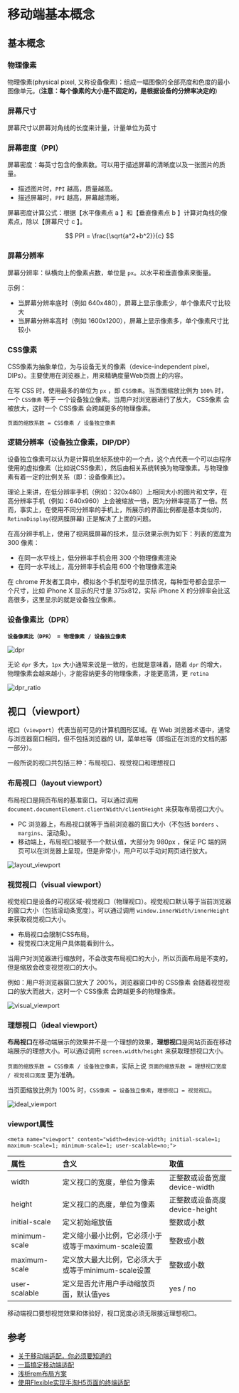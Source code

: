 # 移动端基本概念

## 基本概念

### 物理像素

物理像素(physical pixel, 又称设备像素)：组成一幅图像的全部亮度和色度的最小图像单元。(**注意：每个像素的大小是不固定的，是根据设备的分辨率决定的**)

### 屏幕尺寸

屏幕尺寸以屏幕对角线的长度来计量，计量单位为英寸

### 屏幕密度（PPI）

屏幕密度：每英寸包含的像素数。可以用于描述屏幕的清晰度以及一张图片的质量。

+ 描述图片时，`PPI` 越高，质量越高。
+ 描述屏幕时，`PPI` 越高，屏幕越清晰。

屏幕密度计算公式：根据【水平像素点 a 】和【垂直像素点 b 】计算对角线的像素点，除以【屏幕尺寸 c 】。

$$ PPI = \frac{\sqrt{a^2+b^2}}{c} $$

### 屏幕分辨率

屏幕分辨率：纵横向上的像素点数，单位是 `px`。以水平和垂直像素来衡量。

示例：

+ 当屏幕分辨率底时（例如 640x480），屏幕上显示像素少，单个像素尺寸比较大
+ 当屏幕分辨率高时（例如 1600x1200），屏幕上显示像素多，单个像素尺寸比较小

### CSS像素

CSS像素为抽象单位，为与设备无关的像素（device-independent pixel， DIPs）。主要使用在浏览器上，用来精确度量Web页面上的内容。

在写 CSS 时，使用最多的单位为 `px` ，即 `CSS像素`。当页面缩放比例为 `100%` 时，一个 `CSS像素` 等于 一个设备独立像素。当用户对浏览器进行了放大， CSS像素 会被放大，这时一个 CSS像素 会跨越更多的物理像素。

`页面的缩放系数 = CSS像素 / 设备独立像素`

### 逻辑分辨率（设备独立像素，DIP/DP）

设备独立像素可以认为是计算机坐标系统中的一个点，这个点代表一个可以由程序使用的虚拟像素（比如说CSS像素），然后由相关系统转换为物理像素。与物理像素有着一定的比例关系（即：设备像素比）。

理论上来讲，在低分辨率手机（例如：320x480）上相同大小的图片和文字，在高分辨率手机（例如：640x960）上会被缩放一倍，因为分辨率提高了一倍。然而，事实上，在使用不同分辨率的手机上，所展示的界面比例都是基本类似的，`RetinaDisplay`(视网膜屏幕) 正是解决了上面的问题。

在高分辨手机上，使用了视网膜屏幕的技术，显示效果示例为如下：列表的宽度为 300 像素：

+ 在同一水平线上，低分辨率手机会用 300 个物理像素渲染
+ 在同一水平线上，高分辨率手机会用 600 个物理像素渲染

在 chrome 开发者工具中，模拟各个手机型号的显示情况，每种型号都会显示一个尺寸，比如 iPhone X 显示的尺寸是 375x812，实际 iPhone X 的分辨率会比这高很多，这里显示的就是设备独立像素。

### 设备像素比（DPR）

**`设备像素比（DPR） = 物理像素 / 设备独立像素`**

![dpr](./files/images/dpr.drawio.png)

无论 `dpr` 多大，`1px` 大小通常来说是一致的，也就是意味着，随着 `dpr` 的增大，物理像素会越来越小，才能容纳更多的物理像素，才能更高清，更 `retina`

![dpr_ratio](./files/images/dpr_ratio.drawio.png)

## 视口（viewport）

视口（`viewport`）代表当前可见的计算机图形区域。在 Web 浏览器术语中，通常与浏览器窗口相同，但不包括浏览器的 UI，菜单栏等（即指正在浏览的文档的那一部分）。

一般所说的视口共包括三种：布局视口、视觉视口和理想视口

### 布局视口（layout viewport）

布局视口是网页布局的基准窗口。可以通过调用 `document.documentElement.clientWidth/clientHeight` 来获取布局视口大小。

+ PC 浏览器上，布局视口就等于当前浏览器的窗口大小（不包括 `borders` 、 `margins`、滚动条）。
+ 移动端上，布局视口被赋予一个默认值，大部分为 980px ，保证 PC 端的网页可以在浏览器上呈现，但是非常小，用户可以手动对网页进行放大。

![layout_viewport](./files/images/layout_viewport.drawio.png)

### 视觉视口（visual viewport）

视觉视口是设备的可视区域-视觉视口（物理视口）。视觉视口默认等于当前浏览器的窗口大小（包括滚动条宽度）。可以通过调用 `window.innerWidth/innerHeight` 来获取视觉视口大小。

+ 布局视口会限制CSS布局。
+ 视觉视口决定用户具体能看到什么。

当用户对浏览器进行缩放时，不会改变布局视口的大小，所以页面布局是不变的，但是缩放会改变视觉视口的大小。

例如：用户将浏览器窗口放大了 200%，浏览器窗口中的 CSS像素 会随着视觉视口的放大而放大，这时一个 CSS像素 会跨越更多的物理像素。

![visual_viewport](./files/images/visual_viewport.drawio.png)

### 理想视口（ideal viewport）

**布局视口**在移动端展示的效果并不是一个理想的效果，**理想视口**是网站页面在移动端展示的理想大小。可以通过调用 `screen.width/height` 来获取理想视口大小。

`页面的缩放系数 = CSS像素 / 设备独立像素`，实际上说 `页面的缩放系数 = 理想视口宽度 / 视觉视口宽度` 更为准确。

当页面缩放比例为 100% 时，`CSS像素 = 设备独立像素`，`理想视口 = 视觉视口`。

![ideal_viewport](./files/images/ideal_viewport.drawio.png)

### viewport属性

`<meta name="viewport" content="width=device-width; initial-scale=1; maximum-scale=1; minimum-scale=1; user-scalable=no;">`

| 属性          | 含义                                                | 取值                          |
| :------------ | :-------------------------------------------------- | :---------------------------- |
| width         | 定义视口的宽度，单位为像素                          | 正整数或设备宽度device-width  |
| height        | 定义视口的高度，单位为像素                          | 正整数或设备高度device-height |
| initial-scale | 定义初始缩放值                                      | 整数或小数                    |
| minimum-scale | 定义缩小最小比例，它必须小于或等于maximum-scale设置 | 整数或小数                    |
| maximum-scale | 定义放大最大比例，它必须大于或等于minimum-scale设置 | 整数或小数                    |
| user-scalable | 定义是否允许用户手动缩放页面，默认值yes             | yes / no                      |

移动端视口要想视觉效果和体验好，视口宽度必须无限接近理想视口。

## 参考

+ [关于移动端适配，你必须要知道的](https://mp.weixin.qq.com/s/b7co1Sdas6CE6g0Sgi5kNQ)
+ [一篇搞定移动端适配](https://mp.weixin.qq.com/s/JJTa1DxYrn4gjA8Y0BuFAQ)
+ [浅析rem布局方案](https://mp.weixin.qq.com/s/Q4YwNMZ09Klc2Vwxo0aOsg)
+ [使用Flexible实现手淘H5页面的终端适配](https://github.com/amfe/article/issues/17)
